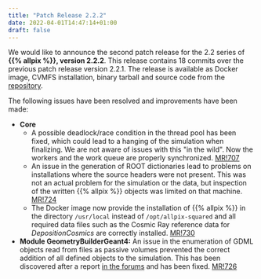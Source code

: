 ```yaml
---
title: "Patch Release 2.2.2"
date: 2022-04-01T14:47:14+01:00
draft: false
---
```


We would like to announce the second patch release for the 2.2 series of **{{% allpix %}}, version 2.2.2**.
This release contains 18 commits over the previous patch release version 2.2.1.
The release is available as Docker image, CVMFS installation, binary tarball and source code from the [repository](https://gitlab.cern.ch/allpix-squared/allpix-squared/).

The following issues have been resolved and improvements have been made:
<!--more-->

* **Core**
   * A possible deadlock/race condition in the thread pool has been fixed, which could lead to a hanging of the simulation when finalizing. We are not aware of issues with this "in the wild". Now the workers and the work queue are properly synchronized. [MR!707](https://gitlab.cern.ch/allpix-squared/allpix-squared/-/merge_requests/707)
   * An issue in the generation of ROOT dictionaries lead to problems on installations where the source headers were not present. This was not an actual problem for the simulation or the data, but inspection of the written {{% allpix %}} objects was limited on that machine. [MR!724](https://gitlab.cern.ch/allpix-squared/allpix-squared/-/merge_requests/724)
   * The Docker image now provide the installation of {{% allpix %}} in the directory `/usr/local` instead of `/opt/allpix-squared` and all required data files such as the Cosmic Ray reference data for *DepositionCosmics* are correctly installed. [MR!730](https://gitlab.cern.ch/allpix-squared/allpix-squared/-/merge_requests/730)
* **Module GeometryBuilderGeant4:** An issue in the enumeration of GDML objects read from files as passive volumes prevented the correct addition of all defined objects to the simulation. This has been discovered after a report [in the forums](https://allpix-squared-forum.web.cern.ch/t/geometrybuildergeant4-module-passive-volumes-in-gdml-question-issue/275) and has been fixed. [MR!726](https://gitlab.cern.ch/allpix-squared/allpix-squared/-/merge_requests/726)
